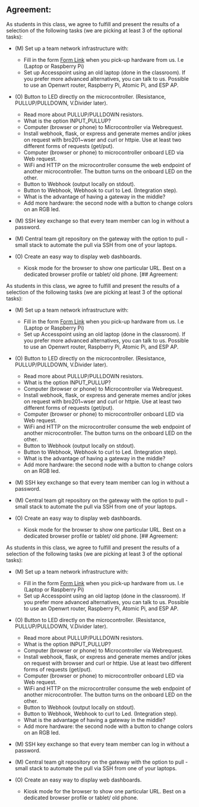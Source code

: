 ## Agreement:

As students in this class, we agree to fulfill and present the results of a selection of the following tasks (we are picking at least 3 of the optional tasks):

- (M) Set up a team network infrastructure with:
  - Fill in the form [Form Link](https://forms.gle/Pvaw8h5CDU1GrySaA) when you pick-up hardware from us. I.e (Laptop or Raspberry Pi)
  - Set up Accesspoint using an old laptop (done in the classroom). If you prefer more advanced alternatives, you can talk to us. Possible to use an Openwrt router, Raspberry Pi, Atomic Pi, and ESP AP.

- (O) Button to LED directly on the microcontroller. (Resistance, PULLUP/PULLDOWN, V.Divider later).
  - Read more about PULLUP/PULLDOWN resistors.
  - What is the option INPUT_PULLUP?
  - Computer (browser or phone) to Microcontroller via Webrequest.
  - Install webhook, flask, or express and generate memes and/or jokes on request with bro201~wser and curl or httpie. Use at least two different forms of requests (get/put).
  - Computer (browser or phone) to microcontroller onboard LED via Web request.
  - WiFi and HTTP on the microcontroller consume the web endpoint of another microcontroller. The button turns on the onboard LED on the other.
  - Button to Webhook (output locally on stdout).
  - Button to Webhook, Webhook to curl to Led. (Integration step).
  - What is the advantage of having a gateway in the middle?
  - Add more hardware: the second node with a button to change colors on an RGB led.

- (M) SSH key exchange so that every team member can log in without a password.
- (M) Central team git repository on the gateway with the option to pull - small stack to automate the pull via SSH from one of your laptops.
- (O) Create an easy way to display web dashboards.
  - Kiosk mode for the browser to show one particular URL. Best on a dedicated browser profile or tablet/ old phone.
[## Agreement:

As students in this class, we agree to fulfill and present the results of a selection of the following tasks (we are picking at least 3 of the optional tasks):

- (M) Set up a team network infrastructure with:
  - Fill in the form [Form Link](https://forms.gle/Pvaw8h5CDU1GrySaA) when you pick-up hardware from us. I.e (Laptop or Raspberry Pi)
  - Set up Accesspoint using an old laptop (done in the classroom). If you prefer more advanced alternatives, you can talk to us. Possible to use an Openwrt router, Raspberry Pi, Atomic Pi, and ESP AP.

- (O) Button to LED directly on the microcontroller. (Resistance, PULLUP/PULLDOWN, V.Divider later).
  - Read more about PULLUP/PULLDOWN resistors.
  - What is the option INPUT_PULLUP?
  - Computer (browser or phone) to Microcontroller via Webrequest.
  - Install webhook, flask, or express and generate memes and/or jokes on request with bro201~wser and curl or httpie. Use at least two different forms of requests (get/put).
  - Computer (browser or phone) to microcontroller onboard LED via Web request.
  - WiFi and HTTP on the microcontroller consume the web endpoint of another microcontroller. The button turns on the onboard LED on the other.
  - Button to Webhook (output locally on stdout).
  - Button to Webhook, Webhook to curl to Led. (Integration step).
  - What is the advantage of having a gateway in the middle?
  - Add more hardware: the second node with a button to change colors on an RGB led.

- (M) SSH key exchange so that every team member can log in without a password.
- (M) Central team git repository on the gateway with the option to pull - small stack to automate the pull via SSH from one of your laptops.
- (O) Create an easy way to display web dashboards.
  - Kiosk mode for the browser to show one particular URL. Best on a dedicated browser profile or tablet/ old phone.
[## Agreement:

As students in this class, we agree to fulfill and present the results of a selection of the following tasks (we are picking at least 3 of the optional tasks):

- (M) Set up a team network infrastructure with:
  - Fill in the form [Form Link](https://forms.gle/Pvaw8h5CDU1GrySaA) when you pick-up hardware from us. I.e (Laptop or Raspberry Pi)
  - Set up Accesspoint using an old laptop (done in the classroom). If you prefer more advanced alternatives, you can talk to us. Possible to use an Openwrt router, Raspberry Pi, Atomic Pi, and ESP AP.

- (O) Button to LED directly on the microcontroller. (Resistance, PULLUP/PULLDOWN, V.Divider later).
  - Read more about PULLUP/PULLDOWN resistors.
  - What is the option INPUT_PULLUP?
  - Computer (browser or phone) to Microcontroller via Webrequest.
  - Install webhook, flask, or express and generate memes and/or jokes on request with browser and curl or httpie. Use at least two different forms of requests (get/put).
  - Computer (browser or phone) to microcontroller onboard LED via Web request.
  - WiFi and HTTP on the microcontroller consume the web endpoint of another microcontroller. The button turns on the onboard LED on the other.
  - Button to Webhook (output locally on stdout).
  - Button to Webhook, Webhook to curl to Led. (Integration step).
  - What is the advantage of having a gateway in the middle?
  - Add more hardware: the second node with a button to change colors on an RGB led.

- (M) SSH key exchange so that every team member can log in without a password.
- (M) Central team git repository on the gateway with the option to pull - small stack to automate the pull via SSH from one of your laptops.
- (O) Create an easy way to display web dashboards.
  - Kiosk mode for the browser to show one particular URL. Best on a dedicated browser profile or tablet/ old phone.

